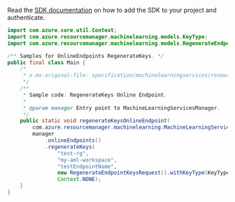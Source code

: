 Read the [SDK documentation](https://github.com/Azure/azure-sdk-for-java/blob/azure-resourcemanager-machinelearning_1.0.0-beta.1/sdk/machinelearning/azure-resourcemanager-machinelearning/README.md) on how to add the SDK to your project and authenticate.

```java
import com.azure.core.util.Context;
import com.azure.resourcemanager.machinelearning.models.KeyType;
import com.azure.resourcemanager.machinelearning.models.RegenerateEndpointKeysRequest;

/** Samples for OnlineEndpoints RegenerateKeys. */
public final class Main {
    /*
     * x-ms-original-file: specification/machinelearningservices/resource-manager/Microsoft.MachineLearningServices/preview/2022-02-01-preview/examples/OnlineEndpoint/regenerateKeys.json
     */
    /**
     * Sample code: RegenerateKeys Online Endpoint.
     *
     * @param manager Entry point to MachineLearningServicesManager.
     */
    public static void regenerateKeysOnlineEndpoint(
        com.azure.resourcemanager.machinelearning.MachineLearningServicesManager manager) {
        manager
            .onlineEndpoints()
            .regenerateKeys(
                "test-rg",
                "my-aml-workspace",
                "testEndpointName",
                new RegenerateEndpointKeysRequest().withKeyType(KeyType.PRIMARY).withKeyValue("string"),
                Context.NONE);
    }
}
```
